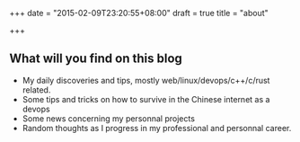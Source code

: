 +++
date = "2015-02-09T23:20:55+08:00"
draft = true
title = "about"

+++
## What will you find on this blog

  * My daily discoveries and tips, mostly web/linux/devops/c++/c/rust related.
  * Some tips and tricks on how to survive in the Chinese internet as a devops
  * Some news concerning my personnal projects
  * Random thoughts as I progress in my professional and personnal career.

